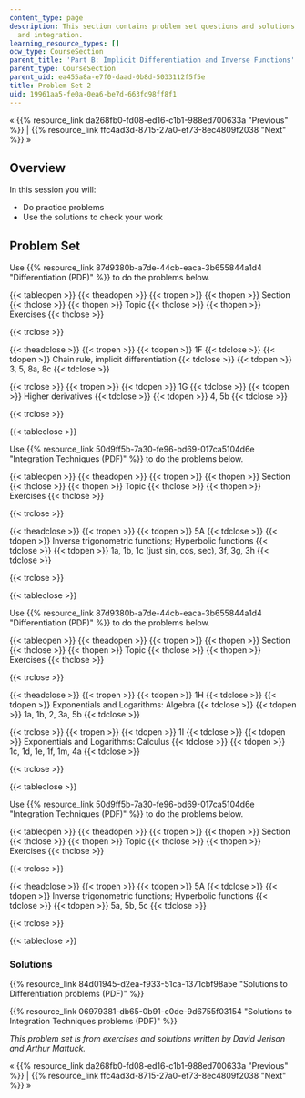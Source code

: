 ```yaml
---
content_type: page
description: This section contains problem set questions and solutions on differentiation
  and integration.
learning_resource_types: []
ocw_type: CourseSection
parent_title: 'Part B: Implicit Differentiation and Inverse Functions'
parent_type: CourseSection
parent_uid: ea455a8a-e7f0-daad-0b8d-5033112f5f5e
title: Problem Set 2
uid: 19961aa5-fe0a-0ea6-be7d-663fd98ff8f1
---
```


« {{% resource_link da268fb0-fd08-ed16-c1b1-988ed700633a "Previous" %}} | {{% resource_link ffc4ad3d-8715-27a0-ef73-8ec4809f2038 "Next" %}} »

Overview
--------

In this session you will:

*   Do practice problems
*   Use the solutions to check your work

Problem Set
-----------

Use {{% resource_link 87d9380b-a7de-44cb-eaca-3b655844a1d4 "Differentiation (PDF)" %}} to do the problems below.

{{< tableopen >}}
{{< theadopen >}}
{{< tropen >}}
{{< thopen >}}
Section
{{< thclose >}}
{{< thopen >}}
Topic
{{< thclose >}}
{{< thopen >}}
Exercises
{{< thclose >}}

{{< trclose >}}

{{< theadclose >}}
{{< tropen >}}
{{< tdopen >}}
1F
{{< tdclose >}}
{{< tdopen >}}
Chain rule, implicit differentiation
{{< tdclose >}}
{{< tdopen >}}
3, 5, 8a, 8c
{{< tdclose >}}

{{< trclose >}}
{{< tropen >}}
{{< tdopen >}}
1G
{{< tdclose >}}
{{< tdopen >}}
Higher derivatives
{{< tdclose >}}
{{< tdopen >}}
4, 5b
{{< tdclose >}}

{{< trclose >}}

{{< tableclose >}}

Use {{% resource_link 50d9ff5b-7a30-fe96-bd69-017ca5104d6e "Integration Techniques (PDF)" %}} to do the problems below.

{{< tableopen >}}
{{< theadopen >}}
{{< tropen >}}
{{< thopen >}}
Section
{{< thclose >}}
{{< thopen >}}
Topic
{{< thclose >}}
{{< thopen >}}
Exercises
{{< thclose >}}

{{< trclose >}}

{{< theadclose >}}
{{< tropen >}}
{{< tdopen >}}
5A
{{< tdclose >}}
{{< tdopen >}}
Inverse trigonometric functions; Hyperbolic functions
{{< tdclose >}}
{{< tdopen >}}
1a, 1b, 1c (just sin, cos, sec), 3f, 3g, 3h
{{< tdclose >}}

{{< trclose >}}

{{< tableclose >}}

Use {{% resource_link 87d9380b-a7de-44cb-eaca-3b655844a1d4 "Differentiation (PDF)" %}} to do the problems below.

{{< tableopen >}}
{{< theadopen >}}
{{< tropen >}}
{{< thopen >}}
Section
{{< thclose >}}
{{< thopen >}}
Topic
{{< thclose >}}
{{< thopen >}}
Exercises
{{< thclose >}}

{{< trclose >}}

{{< theadclose >}}
{{< tropen >}}
{{< tdopen >}}
1H
{{< tdclose >}}
{{< tdopen >}}
Exponentials and Logarithms: Algebra
{{< tdclose >}}
{{< tdopen >}}
1a, 1b, 2, 3a, 5b
{{< tdclose >}}

{{< trclose >}}
{{< tropen >}}
{{< tdopen >}}
1I
{{< tdclose >}}
{{< tdopen >}}
Exponentials and Logarithms: Calculus
{{< tdclose >}}
{{< tdopen >}}
1c, 1d, 1e, 1f, 1m, 4a
{{< tdclose >}}

{{< trclose >}}

{{< tableclose >}}

Use {{% resource_link 50d9ff5b-7a30-fe96-bd69-017ca5104d6e "Integration Techniques (PDF)" %}} to do the problems below.

{{< tableopen >}}
{{< theadopen >}}
{{< tropen >}}
{{< thopen >}}
Section
{{< thclose >}}
{{< thopen >}}
Topic
{{< thclose >}}
{{< thopen >}}
Exercises
{{< thclose >}}

{{< trclose >}}

{{< theadclose >}}
{{< tropen >}}
{{< tdopen >}}
5A
{{< tdclose >}}
{{< tdopen >}}
Inverse trigonometric functions; Hyperbolic functions
{{< tdclose >}}
{{< tdopen >}}
5a, 5b, 5c
{{< tdclose >}}

{{< trclose >}}

{{< tableclose >}}

### Solutions

{{% resource_link 84d01945-d2ea-f933-51ca-1371cbf98a5e "Solutions to Differentiation problems (PDF)" %}}

{{% resource_link 06979381-db65-0b91-c0de-9d6755f03154 "Solutions to Integration Techniques problems (PDF)" %}}

_This problem set is from exercises and solutions written by David Jerison and Arthur Mattuck._

« {{% resource_link da268fb0-fd08-ed16-c1b1-988ed700633a "Previous" %}} | {{% resource_link ffc4ad3d-8715-27a0-ef73-8ec4809f2038 "Next" %}} »